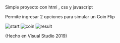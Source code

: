 
Simple proyecto con html , css y javascript


Permite ingresar 2 opciones para simular un Coin Flip



![start](https://user-images.githubusercontent.com/31046332/152338015-bda45c4f-2e9f-4b69-935d-0041d5fce07b.PNG)
![coin](https://user-images.githubusercontent.com/31046332/152338020-24af2776-1bee-44d2-b1db-5ebe14ef1356.PNG)
![result](https://user-images.githubusercontent.com/31046332/152338025-a8eacb23-4101-4c62-a38d-0c1bd4b69058.PNG)


(Hecho en Visual Studio 2019)
